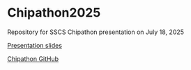 # Chipathon2025

Repository for SSCS Chipathon presentation on July 18, 2025

[Presentation slides](https://docs.google.com/presentation/d/1sZfTTvV7cGc0nWzZ3v7kN4i18N6HcKym/edit?usp=sharing&ouid=113289660310612206607&rtpof=true&sd=true)

[Chipathon GitHub](https://github.com/sscs-ose/sscs-chipathon-2025)
